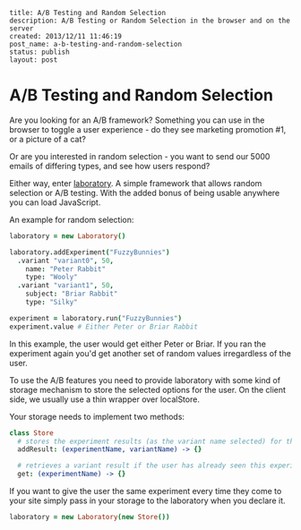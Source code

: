 ```
title: A/B Testing and Random Selection
description: A/B Testing or Random Selection in the browser and on the server
created: 2013/12/11 11:46:19
post_name: a-b-testing-and-random-selection
status: publish
layout: post
```

# A/B Testing and Random Selection

Are you looking for an A/B framework? Something you can use in the browser to toggle a user experience - do they see marketing promotion #1, or a picture of a cat?

Or are you interested in random selection - you want to send our 5000 emails of differing types, and see how users respond?

Either way, enter [laboratory](http://www.github.com/goodeggs/laboratory). A simple framework that allows random selection or A/B testing. With the added bonus of being usable anywhere you can load JavaScript.

An example for random selection:

``` coffeescript
laboratory = new Laboratory()

laboratory.addExperiment("FuzzyBunnies")
  .variant "variant0", 50,
    name: "Peter Rabbit"
    type: "Wooly"
  .variant "variant1", 50,
    subject: "Briar Rabbit"
    type: "Silky"

experiment = laboratory.run("FuzzyBunnies")
experiment.value # Either Peter or Briar Rabbit
```

In this example, the user would get either Peter or Briar. If you ran the experiment again you'd get another set of random values irregardless of the user.

To use the A/B features you need to provide laboratory with some kind of storage mechanism to store the selected options for the user. On the client side, we usually use a thin wrapper over localStore.

Your storage needs to implement two methods:

``` coffeescript
class Store
  # stores the experiment results (as the variant name selected) for this user
  addResult: (experimentName, variantName) -> {}

  # retrieves a variant result if the user has already seen this experiment
  get: (experimentName) -> {}
```

If you want to give the user the same experiment every time they come to your site simply pass in your storage to the laboratory when you declare it.

``` coffeescript
laboratory = new Laboratory(new Store())
```